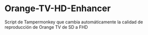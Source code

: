 # Orange-TV-HD-Enhancer
Script de Tampermonkey que cambia automáticamente la calidad de reproducción de Orange TV de SD a FHD
